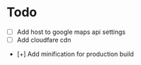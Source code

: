 # Todo
- [ ] Add host to google maps api settings
- [ ] Add cloudfare cdn
- [+] Add minification for production build
